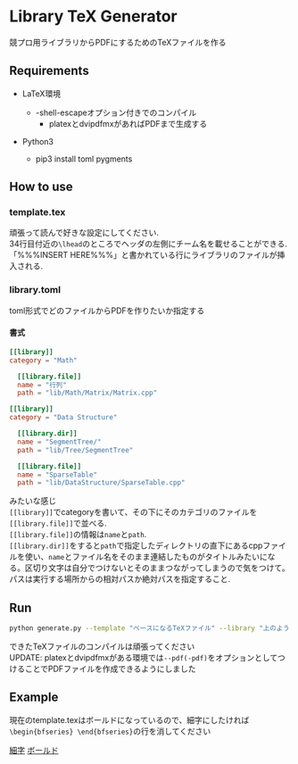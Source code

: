 # Library TeX Generator

競プロ用ライブラリからPDFにするためのTeXファイルを作る

## Requirements

- LaTeX環境
  - -shell-escapeオプション付きでのコンパイル
	- platexとdvipdfmxがあればPDFまで生成する

- Python3
  - pip3 install toml pygments

## How to use

### template.tex

頑張って読んで好きな設定にしてください.  
34行目付近の```\lhead```のところでヘッダの左側にチーム名を載せることができる.  
「%%%INSERT HERE%%%」と書かれている行にライブラリのファイルが挿入される.

### library.toml

toml形式でどのファイルからPDFを作りたいか指定する  

#### 書式

```toml
[[library]]
category = "Math"

  [[library.file]]
  name = "行列"
  path = "lib/Math/Matrix/Matrix.cpp"

[[library]]
category = "Data Structure"

  [[library.dir]]
  name = "SegmentTree/"
  path = "lib/Tree/SegmentTree"

  [[library.file]]
  name = "SparseTable"
  path = "lib/DataStructure/SparseTable.cpp"
```

みたいな感じ  
```[[library]]```でcategoryを書いて、その下にそのカテゴリのファイルを```[[library.file]]```で並べる.  
```[[library.file]]```の情報は```name```と```path```.  
```[[library.dir]]```をすると```path```で指定したディレクトリの直下にあるcppファイルを使い、```name```とファイル名をそのまま連結したものがタイトルみたいになる。区切り文字は自分でつけないとそのままつながってしまうので気をつけて。  
パスは実行する場所からの相対パスか絶対パスを指定すること.

## Run

```sh
python generate.py --template "ベースになるTeXファイル" --library "上のように記述したTOMLファイル" --output "結果として出力するTeXファイル"
```

できたTeXファイルのコンパイルは頑張ってください  
UPDATE: platexとdvipdfmxがある環境では`--pdf(-pdf)`をオプションとしてつけることでPDFファイルを作成できるようにしました

## Example

現在のtemplate.texはボールドになっているので、細字にしたければ```\begin{bfseries} \end{bfseries}```の行を消してください

[細字](https://github.com/maze1230/Library-TeX-Generator/blob/master/sample/lib.pdf)
[ボールド](https://github.com/maze1230/Library-TeX-Generator/blob/master/sample/test.pdf)
